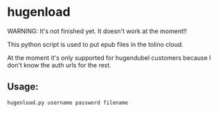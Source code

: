 # hugenload

WARNING: It's not finished yet. It doesn't work at the moment!!

This python script is used to put epub files in the tolino cloud.

At the moment it's only supported for hugendubel customers because I don't know the auth urls for the rest.

## Usage:
```
hugenload.py username password filename
```
